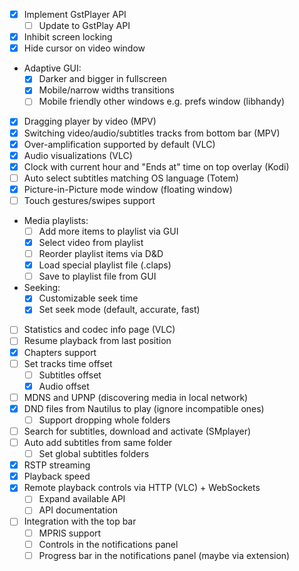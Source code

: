 - [X] Implement GstPlayer API
  - [ ] Update to GstPlay API
- [X] Inhibit screen locking
- [X] Hide cursor on video window
- Adaptive GUI:
  - [X] Darker and bigger in fullscreen
  - [X] Mobile/narrow widths transitions
  - [ ] Mobile friendly other windows e.g. prefs window (libhandy)
- [X] Dragging player by video (MPV)
- [X] Switching video/audio/subtitles tracks from bottom bar (MPV)
- [X] Over-amplification supported by default (VLC)
- [X] Audio visualizations (VLC)
- [X] Clock with current hour and "Ends at" time on top overlay (Kodi)
- [ ] Auto select subtitles matching OS language (Totem)
- [X] Picture-in-Picture mode window (floating window)
- [ ] Touch gestures/swipes support
- Media playlists:
  - [ ] Add more items to playlist via GUI
  - [X] Select video from playlist
  - [ ] Reorder playlist items via D&D
  - [X] Load special playlist file (.claps)
  - [ ] Save to playlist file from GUI
- Seeking:
  - [X] Customizable seek time
  - [X] Set seek mode (default, accurate, fast)
- [ ] Statistics and codec info page (VLC)
- [ ] Resume playback from last position
- [X] Chapters support
- [ ] Set tracks time offset
  - [ ] Subtitles offset
  - [X] Audio offset
- [ ] MDNS and UPNP (discovering media in local network)
- [X] DND files from Nautilus to play (ignore incompatible ones)
  - [ ] Support dropping whole folders
- [ ] Search for subtitles, download and activate (SMplayer)
- [ ] Auto add subtitles from same folder
  - [ ] Set global subtitles folders
- [X] RSTP streaming
- [X] Playback speed
- [X] Remote playback controls via HTTP (VLC) + WebSockets
  - [ ] Expand available API
  - [ ] API documentation
- [ ] Integration with the top bar
  - [ ] MPRIS support
  - [ ] Controls in the notifications panel
  - [ ] Progress bar in the notifications panel (maybe via extension)
